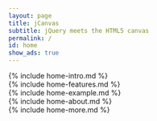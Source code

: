 ```yaml
---
layout: page
title: jCanvas
subtitle: jQuery meets the HTML5 canvas
permalink: /
id: home
show_ads: true
---
```


<div id="home-intro" class="home-section box" markdown="1">
  {% include home-intro.md %}
</div>

<div id="home-features" class="home-section box column-left" markdown="1">
  {% include home-features.md %}
</div>

<div id="home-example" class="home-section box column-right" markdown="1">
  {% include home-example.md %}
</div>

<div class="clearfix"></div>

<div id="home-about" class="home-section box" markdown="1">
  {% include home-about.md %}
</div>

<div id="home-more" markdown="1">
  {% include home-more.md %}
</div>
